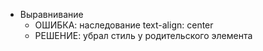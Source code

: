 - Выравнивание
    - ОШИБКА: наследование text-align: center
    - РЕШЕНИЕ: убрал стиль у родительского элемента